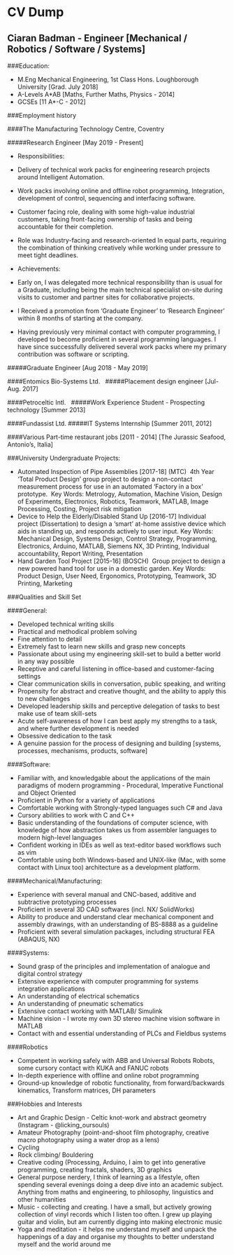 # CV Dump

## Ciaran Badman - Engineer [Mechanical / Robotics / Software / Systems]

###Education:

 * M.Eng Mechanical Engineering, 1st Class Hons. Loughborough University [Grad. July 2018]
 * A-Levels A\*AB [Maths, Further Maths, Physics - 2014]
 * GCSEs [11 A\*-C - 2012]

###Employment history

####The Manufacturing Technology Centre, Coventry 

#####Research Engineer [May 2019 - Present] 


* Responsibilities:

 * Delivery of technical work packs for engineering research projects around Intelligent Automation.  
 * Work packs involving online and offline robot programming, Integration, development of control, sequencing and interfacing software.  
 * Customer facing role, dealing with some high-value industrial customers, taking front-facing ownership of tasks and being accountable for their completion. 
 * Role was Industry-facing and research-oriented In equal parts, requiring the combination of thinking creatively while working under pressure to meet tight deadlines.  


* Achievements:  

 * Early on, I was delegated more technical responsibility than is usual for a Graduate, including being the main technical specialist on-site during visits to customer and partner sites for collaborative projects.  
 * I Received a promotion from ‘Graduate Engineer’ to ‘Research Engineer’ within 8 months of starting at the company.  
 * Having previously very minimal contact with computer programming, I developed to become proficient in several programming languages. I have since successfully delivered several work packs where my primary contribution was software or scripting. 

#####Graduate Engineer [Aug 2018 - May 2019]  

####Entomics Bio-Systems Ltd.  
#####Placement design engineer [Jul-Aug. 2017]

####Petroceltic Intl.  
#####Work Experience Student - Prospecting technology [Summer 2013]

####Fundassist Ltd. 
#####IT Systems Internship  [Summer 2011, 2012]


####Various Part-time restaurant jobs [2011 - 2014] [The Jurassic Seafood, Antonio’s, Italia]


###University Undergraduate Projects: 
* Automated Inspection of Pipe Assemblies [2017-18] (MTC)  4th Year ‘Total Product Design’ group project to design a non-contact measurement process for use in an automated ‘Factory in a box’ prototype.  Key Words: Metrology, Automation, Machine Vision, Design of Experiments, Electronics, Robotics, Teamwork, MATLAB, Image Processing, Costing, Project risk mitigation 
* Device to Help the Elderly/Disabled Stand Up [2016-17] Individual project (Dissertation) to design a ‘smart’ at-home assistive device which aids in standing up, and responds actively to user input. Key Words: Mechanical Design, Systems Design, Control Strategy, Programming, Electronics, Arduino, MATLAB, Siemens NX, 3D Printing, Individual accountability, Report Writing, Presentation 
* Hand Garden Tool Project [2015-16] (BOSCH)  Group project to design a new powered hand tool for use in a domestic garden. Key Words: Product Design, User Need, Ergonomics, Prototyping, Teamwork, 3D Printing, Marketing 

###Qualities and Skill Set

####General:
* Developed technical writing skills
* Practical and methodical problem solving
* Fine attention to detail
* Extremely fast to learn new skills and grasp new concepts
* Passionate about using my engineering skill-set to build a better world in any way possible
* Receptive and careful listening in office-based and customer-facing settings
* Clear communication skills in conversation, public speaking, and writing
* Propensity for abstract and creative thought, and the ability to apply this to new challenges
* Developed leadership skills and perceptive delegation of tasks to best make use of team skill-sets
* Acute self-awareness of how I can best apply my strengths to a task, and where further development is needed
* Obsessive dedication to the task
* A genuine passion for the process of designing and building [systems, processes, mechanisms, products, software]

####Software:
* Familiar with, and knowledgable about the applications of the main paradigms of modern programming - Procedural, Imperative Functional and Object Oriented
* Proficient in Python for a variety of applications
* Comfortable working with Strongly-typed languages such C# and Java
* Cursory abilities to work with C and C++
* Basic understanding of the foundations of computer science, with knowledge of how abstraction takes us from assembler languages to modern high-level languages
* Confident working in IDEs as well as text-editor based workflows such as vim
* Comfortable using both Windows-based and UNIX-like (Mac, with some contact with Linux too) architecture as a development platform.

####Mechanical/Manufacturing:
* Experience with several manual and CNC-based, additive and subtractive prototyping processes
* Proficient in several 3D CAD softwares (incl. NX/ SolidWorks)
* Ability to produce and understand clear mechanical component and assembly drawings, with an understanding of BS-8888 as a guideline
* Proficient with several simulation packages, including structural FEA (ABAQUS, NX)

####Systems:
* Sound grasp of the principles and implementation of analogue and digital control strategy
* Extensive experience with computer programming for systems integration applications
* An understanding of electrical schematics
* An understanding of pneumatic schematics
* Extensive contact working with MATLAB/ Simulink
* Machine vision - I wrote my own 3D stereo machine vision software in MATLAB
* Contact with and essential understanding of PLCs and Fieldbus systems

####Robotics
* Competent in working safely with ABB and Universal Robots Robots, some cursory contact with KUKA and FANUC robots
* In-depth experience with offline and online robot programming
* Ground-up knowledge of robotic functionality, from forward/backwards kinematics, Transform matrices, DH parameters


###Hobbies and Interests
* Art and Graphic Design - Celtic knot-work and abstract geometry (Instagram - @licking_oursouls)
* Amateur Photography (point-and-shoot film photography, creative macro photography using a water drop as a lens)
* Cycling
* Rock climbing/ Bouldering
* Creative coding (Processing, Arduino, I aim to get into generative programming, creating fractals, shaders, 3D graphics
* General purpose nerdery, I think of learning as a lifestyle, often spending several evenings doing a deep dive into an academic subject. Anything from maths and engineering, to philosophy, linguistics and other humanities
* Music - collecting and creating. I have a small, but actively growing collection of vinyl records which I listen too often. I grew up playing guitar and violin, but am currently digging into making electronic music
* Yoga and meditation - it helps me understand myself and unpack the happenings of a day and organise my thoughts to better understand myself and the world around me






















